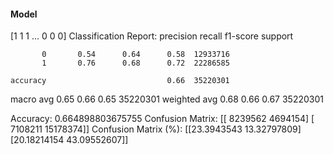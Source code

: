 #### Model
[1 1 1 ... 0 0 0]
Classification Report:
              precision    recall  f1-score   support

           0       0.54      0.64      0.58  12933716
           1       0.76      0.68      0.72  22286585

    accuracy                           0.66  35220301
   macro avg       0.65      0.66      0.65  35220301
weighted avg       0.68      0.66      0.67  35220301

Accuracy: 0.664898803675755
Confusion Matrix:
[[ 8239562  4694154]
 [ 7108211 15178374]]
Confusion Matrix (%):
[[23.3943543  13.32797809]
 [20.18214154 43.09552607]]
